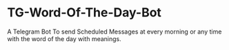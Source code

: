 # TG-Word-Of-The-Day-Bot
A Telegram Bot To send Scheduled Messages at every morning or any time with the word of the day with meanings.
